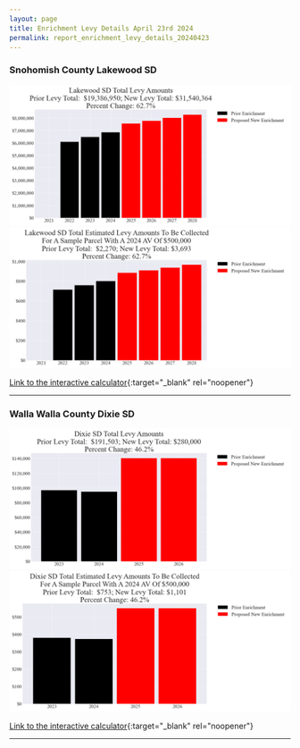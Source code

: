 ```yaml
---
layout: page
title: Enrichment Levy Details April 23rd 2024
permalink: report_enrichment_levy_details_20240423
---
```



### Snohomish County Lakewood SD

![Lakewood SD enrichment levy totals chart](pagesManual/LeviesReport/20240423/LakewoodEnrichment.png "Lakewood SD enrichment levy totals chart")
![Lakewood SD enrichment levy example parcel chart](pagesManual/LeviesReport/20240423/LakewoodEnrichmentParcel.png "Lakewood SD enrichment levy example parcel chart")

[Link to the interactive calculator](calculator_lakewood_enrichment_20240423_enhanced){:target="_blank" rel="noopener"}

___

### Walla Walla County Dixie SD

![Dixie SD enrichment levy totals chart](pagesManual/LeviesReport/20240423/DixieEnrichment.png "Dixie SD enrichment levy totals chart")
![Dixie SD enrichment levy example parcel chart](pagesManual/LeviesReport/20240423/DixieEnrichmentParcel.png "Dixie SD enrichment levy example parcel chart")

[Link to the interactive calculator](calculator_dixie_enrichment_20240423_enhanced){:target="_blank" rel="noopener"}

___
